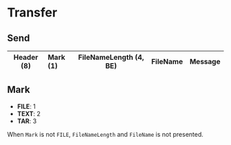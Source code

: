 # Transfer

## Send

| Header (8) | Mark (1) | FileNameLength (4, BE) | FileName | Message |
| :--------: | :------- | ---------------------- | -------- | ------- |

## Mark

- **FILE**: 1
- **TEXT**: 2
- **TAR**: 3

[//]: # "- **EOF**: 4"

When `Mark` is not `FILE`, `FileNameLength` and `FileName` is not presented.

